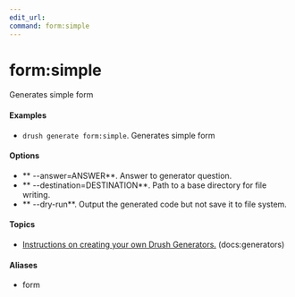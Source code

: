 ```yaml
---
edit_url: 
command: form:simple
---
```

# form:simple

Generates simple form

#### Examples

- <code>drush generate form:simple</code>. Generates simple form

#### Options

- ** --answer=ANSWER**. Answer to generator question.
- ** --destination=DESTINATION**. Path to a base directory for file writing.
- ** --dry-run**. Output the generated code but not save it to file system.

#### Topics

- [Instructions on creating your own Drush Generators.](../../vendor/drush/drush/docs/generators.md) (docs:generators)

#### Aliases

- form

